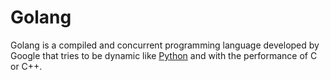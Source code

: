 # Golang

Golang is a compiled and concurrent programming language developed by Google that tries to be dynamic like [Python](/wiki/Python) and with the performance of C or C++.